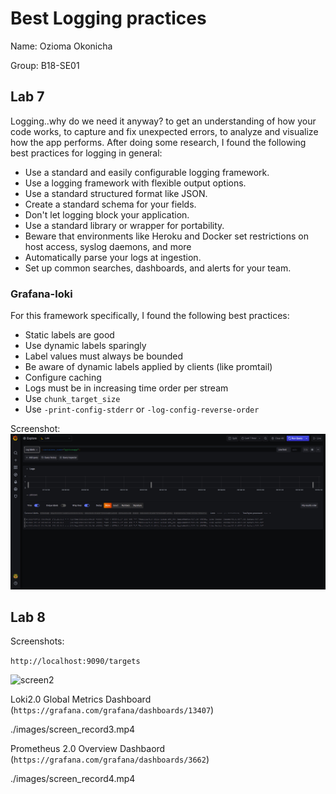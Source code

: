 # Best Logging practices

Name: Ozioma Okonicha

Group: B18-SE01

## Lab 7 

Logging..why do we need it anyway? to get an understanding of how your code works, to capture and fix unexpected errors, to analyze and visualize how the app performs. After doing some research, I found the following best practices for logging in general:  

- Use a standard and easily configurable logging framework.  
- Use a logging framework with flexible output options.  
- Use a standard structured format like JSON.  
- Create a standard schema for your fields.  
- Don't let logging block your application.  
- Use a standard library or wrapper for portability.  
- Beware that environments like Heroku and Docker set restrictions on host access, syslog daemons, and more  
- Automatically parse your logs at ingestion.  
- Set up common searches, dashboards, and alerts for your team.  

### Grafana-loki  

For this framework specifically, I found the following best practices:  

- Static labels are good  
- Use dynamic labels sparingly  
- Label values must always be bounded  
- Be aware of dynamic labels applied by clients (like promtail)  
- Configure caching  
- Logs must be in increasing time order per stream  
- Use ```chunk_target_size```  
- Use ```-print-config-stderr``` or ```-log-config-reverse-order```  

Screenshot:
![screen](./images/screen.png)  


## Lab 8  

Screenshots:  

```http://localhost:9090/targets```  

![screen2](./images/screen2.png)  

Loki2.0 Global Metrics Dashboard (```https://grafana.com/grafana/dashboards/13407```)  
 
 ./images/screen_record3.mp4  

 Prometheus 2.0 Overview Dashbaord (```https://grafana.com/grafana/dashboards/3662```)  
 
./images/screen_record4.mp4  